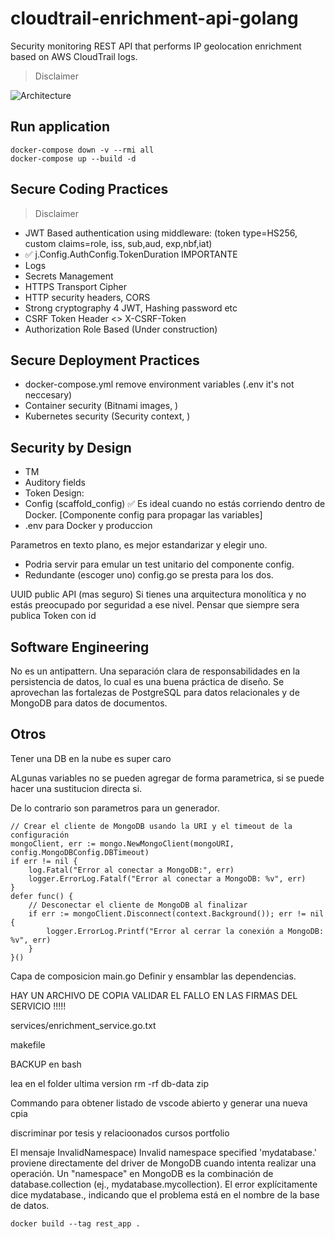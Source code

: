 # cloudtrail-enrichment-api-golang

Security monitoring REST API that performs IP geolocation enrichment based on AWS CloudTrail logs.

> Disclaimer

![Architecture](image.png)



## Run application

    docker-compose down -v --rmi all
    docker-compose up --build -d


## Secure Coding Practices

> Disclaimer

- JWT Based authentication using middleware:
 (token type=HS256, custom claims=role, iss, sub,aud, exp,nbf,iat)
- ✅ j.Config.AuthConfig.TokenDuration IMPORTANTE
- Logs
- Secrets Management
- HTTPS Transport Cipher
- HTTP security headers, CORS
- Strong cryptography 4 JWT, Hashing password etc
- CSRF Token Header <> X-CSRF-Token
- Authorization Role Based (Under construction)

## Secure Deployment Practices 

- docker-compose.yml remove environment variables (.env it's not neccesary)
- Container security (Bitnami images, )
- Kubernetes security (Security context, )

## Security by Design

- TM
- Auditory fields
- Token Design:
- Config (scaffold_config) ✅ Es ideal cuando no estás corriendo dentro de Docker. [Componente config para propagar las variables]
- .env para Docker y produccion

Parametros en texto plano, es mejor estandarizar y elegir uno.
- Podria servir para emular un test unitario del componente config.
- Redundante (escoger uno) config.go se presta para los dos.


UUID public API (mas seguro)
Si tienes una arquitectura monolítica y no estás preocupado por seguridad a ese nivel.
Pensar que siempre sera publica
Token con id


## Software Engineering

No es un  antipattern. Una separación clara de responsabilidades en la persistencia de datos, lo cual es una buena práctica de diseño. Se  aprovechan las fortalezas de PostgreSQL para datos relacionales y de MongoDB para datos de documentos.

## Otros


Tener una DB en la nube es super caro

ALgunas variables no se pueden agregar de forma parametrica, si se puede hacer una sustitucion directa si.

De lo contrario son parametros para un generador.


	// Crear el cliente de MongoDB usando la URI y el timeout de la configuración
	mongoClient, err := mongo.NewMongoClient(mongoURI, config.MongoDBConfig.DBTimeout)
	if err != nil {
		log.Fatal("Error al conectar a MongoDB:", err)
		logger.ErrorLog.Fatalf("Error al conectar a MongoDB: %v", err)
	}
	defer func() {
		// Desconectar el cliente de MongoDB al finalizar
		if err := mongoClient.Disconnect(context.Background()); err != nil {
			logger.ErrorLog.Printf("Error al cerrar la conexión a MongoDB: %v", err)
		}
	}()


Capa de composicion main.go
Definir y ensamblar las dependencias.


HAY UN ARCHIVO DE COPIA VALIDAR EL FALLO EN LAS FIRMAS DEL SERVICIO !!!!!

services/enrichment_service.go.txt

makefile

BACKUP en bash

lea en el folder ultima version
rm -rf db-data
zip 


Commando para obtener listado de vscode abierto y generar una nueva cpia

discriminar por
tesis y relacioonados
cursos
portfolio


El mensaje InvalidNamespace) Invalid namespace specified 'mydatabase.' proviene directamente del driver de MongoDB cuando intenta realizar una operación. Un "namespace" en MongoDB es la combinación de database.collection (ej., mydatabase.mycollection). El error explícitamente dice mydatabase., indicando que el problema está en el nombre de la base de datos.

    docker build --tag rest_app .